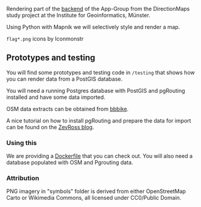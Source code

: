 Rendering part of the [backend](https://github.com/mrunde/DirectionMaps-Backend) of the App-Group from the DirectionMaps study project at the Institute for Geoinformatics, Münster.

Using Python with Mapnik we will selectively style and render a map.

`flag*.png` icons by Iconmonstr

## Prototypes and testing

You will find some prototypes and testing code in `/testing` that shows how you can render data from a PostGIS database.

You will need a running Postgres database with PostGIS and pgRouting installed and have some data imported.

OSM data extracts can be obtained from [bbbike](http://download.bbbike.org/osm/extract/).

A nice tutorial on how to install pgRouting and prepare the data for import can be found on the [ZevRoss blog](http://zevross.com/blog/2014/06/18/first-taste-of-routing-in-postgis-using-pgrouting/).

### Using this

We are providing a [Dockerfile](https://github.com/chk1/DirectionMaps-web) that you can check out. You will also need a database populated with OSM and Pgrouting data.

### Attribution

PNG imagery in "symbols" folder is derived from either OpenStreetMap Carto or Wikimedia Commons, all licensed under CC0/Public Domain.

